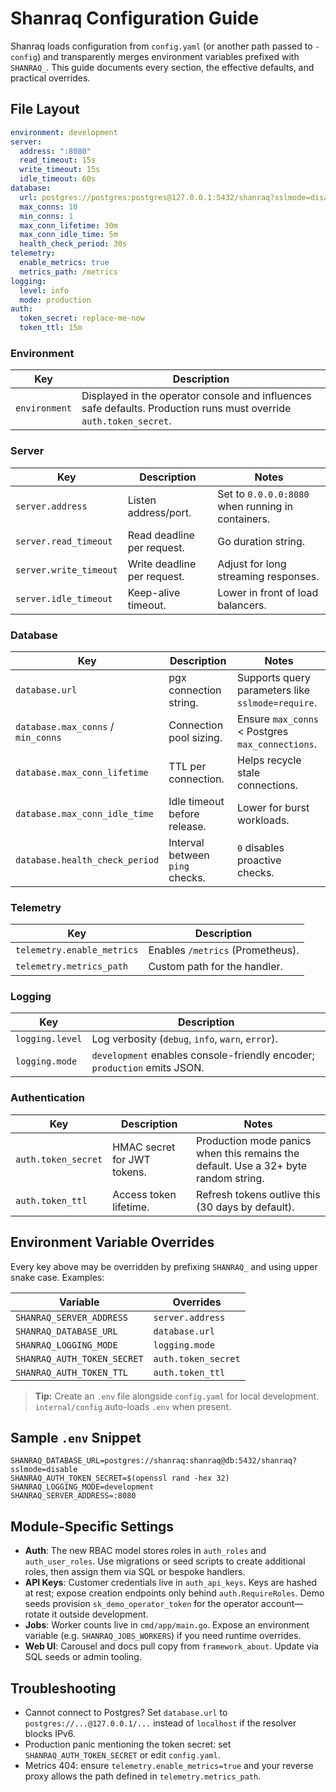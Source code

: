 # Shanraq Configuration Guide

Shanraq loads configuration from `config.yaml` (or another path passed to `-config`) and transparently merges environment variables prefixed with `SHANRAQ_`. This guide documents every section, the effective defaults, and practical overrides.

## File Layout

```yaml
environment: development
server:
  address: ":8080"
  read_timeout: 15s
  write_timeout: 15s
  idle_timeout: 60s
database:
  url: postgres://postgres:postgres@127.0.0.1:5432/shanraq?sslmode=disable
  max_conns: 10
  min_conns: 1
  max_conn_lifetime: 30m
  max_conn_idle_time: 5m
  health_check_period: 30s
telemetry:
  enable_metrics: true
  metrics_path: /metrics
logging:
  level: info
  mode: production
auth:
  token_secret: replace-me-now
  token_ttl: 15m
```

### Environment

| Key | Description |
| --- | ----------- |
| `environment` | Displayed in the operator console and influences safe defaults. Production runs must override `auth.token_secret`. |

### Server

| Key | Description | Notes |
| --- | ----------- | ----- |
| `server.address` | Listen address/port. | Set to `0.0.0.0:8080` when running in containers. |
| `server.read_timeout` | Read deadline per request. | Go duration string. |
| `server.write_timeout` | Write deadline per request. | Adjust for long streaming responses. |
| `server.idle_timeout` | Keep-alive timeout. | Lower in front of load balancers. |

### Database

| Key | Description | Notes |
| --- | ----------- | ----- |
| `database.url` | pgx connection string. | Supports query parameters like `sslmode=require`. |
| `database.max_conns` / `min_conns` | Connection pool sizing. | Ensure `max_conns` < Postgres `max_connections`. |
| `database.max_conn_lifetime` | TTL per connection. | Helps recycle stale connections. |
| `database.max_conn_idle_time` | Idle timeout before release. | Lower for burst workloads. |
| `database.health_check_period` | Interval between `ping` checks. | `0` disables proactive checks. |

### Telemetry

| Key | Description |
| --- | ----------- |
| `telemetry.enable_metrics` | Enables `/metrics` (Prometheus). |
| `telemetry.metrics_path` | Custom path for the handler. |

### Logging

| Key | Description |
| --- | ----------- |
| `logging.level` | Log verbosity (`debug`, `info`, `warn`, `error`). |
| `logging.mode` | `development` enables console-friendly encoder; `production` emits JSON. |

### Authentication

| Key | Description | Notes |
| --- | ----------- | ----- |
| `auth.token_secret` | HMAC secret for JWT tokens. | Production mode panics when this remains the default. Use a 32+ byte random string. |
| `auth.token_ttl` | Access token lifetime. | Refresh tokens outlive this (30 days by default). |

## Environment Variable Overrides

Every key above may be overridden by prefixing `SHANRAQ_` and using upper snake case. Examples:

| Variable | Overrides |
| -------- | --------- |
| `SHANRAQ_SERVER_ADDRESS` | `server.address` |
| `SHANRAQ_DATABASE_URL` | `database.url` |
| `SHANRAQ_LOGGING_MODE` | `logging.mode` |
| `SHANRAQ_AUTH_TOKEN_SECRET` | `auth.token_secret` |
| `SHANRAQ_AUTH_TOKEN_TTL` | `auth.token_ttl` |

> **Tip:** Create an `.env` file alongside `config.yaml` for local development. `internal/config` auto-loads `.env` when present.

## Sample `.env` Snippet

```
SHANRAQ_DATABASE_URL=postgres://shanraq:shanraq@db:5432/shanraq?sslmode=disable
SHANRAQ_AUTH_TOKEN_SECRET=$(openssl rand -hex 32)
SHANRAQ_LOGGING_MODE=development
SHANRAQ_SERVER_ADDRESS=:8080
```

## Module-Specific Settings

- **Auth**: The new RBAC model stores roles in `auth_roles` and `auth_user_roles`. Use migrations or seed scripts to create additional roles, then assign them via SQL or bespoke handlers.
- **API Keys**: Customer credentials live in `auth_api_keys`. Keys are hashed at rest; expose creation endpoints only behind `auth.RequireRoles`. Demo seeds provision `sk_demo_operator_token` for the operator account—rotate it outside development.
- **Jobs**: Worker counts live in `cmd/app/main.go`. Expose an environment variable (e.g. `SHANRAQ_JOBS_WORKERS`) if you need runtime overrides.
- **Web UI**: Carousel and docs pull copy from `framework_about`. Update via SQL seeds or admin tooling.

## Troubleshooting

- Cannot connect to Postgres? Set `database.url` to `postgres://...@127.0.0.1/...` instead of `localhost` if the resolver blocks IPv6.
- Production panic mentioning the token secret: set `SHANRAQ_AUTH_TOKEN_SECRET` or edit `config.yaml`.
- Metrics 404: ensure `telemetry.enable_metrics=true` and your reverse proxy allows the path defined in `telemetry.metrics_path`.
